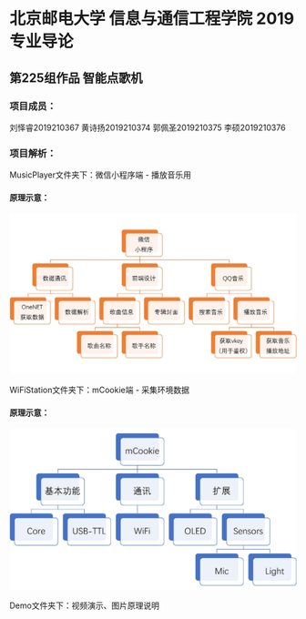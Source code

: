 # 北京邮电大学 信息与通信工程学院 2019专业导论

## 第225组作品 智能点歌机

### 项目成员：

刘怿睿2019210367 黄诗扬2019210374 郭佩圣2019210375 李硕2019210376

### 项目解析：

MusicPlayer文件夹下：微信小程序端 - 播放音乐用

#### 原理示意：

![微信小程序端 结构示意图](https://github.com/LYRbbding/Auto-Music-Player/raw/master/Demo/wxapp.jpg)

WiFiStation文件夹下：mCookie端 - 采集环境数据

#### 原理示意：

![mCookie端 结构示意图](https://github.com/LYRbbding/Auto-Music-Player/raw/master/Demo/mCookie.jpg)

Demo文件夹下：视频演示、图片原理说明

